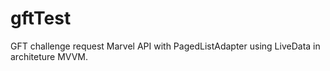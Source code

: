 # gftTest

GFT challenge request Marvel API with PagedListAdapter using LiveData in architeture MVVM.
